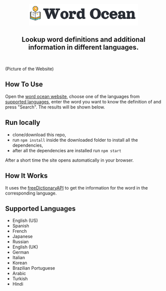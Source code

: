 <!-- # Word Ocean -->

<div align="center">
  <br>
  <img src="src/images/readme_banner.png" alt="Word Ocean" width="70%">
  <!-- <br> -->
  <!-- Word Ocean -->
  <!-- <br> -->
</div>

<h2 align="center">Lookup word definitions and additional information in different languages.</h2>
<br>

(Picture of the Website)

## How To Use

Open the [word ocean website](https://timii.github.io/WordOcean/), choose one of the languages from [supported languages](#supported-languages), enter the word you want to know the definition of and press "Search". The results will be shown below.

## Run locally

- clone/download this repo,
- run `npm install` inside the downloaded folder to install all the dependencies,
- after all the dependencies are installed run `npm start`

After a short time the site opens automatically in your browser.

## How It Works

It uses the [freeDictionaryAPI](https://dictionaryapi.dev/) to get the information for the word in the corresponding language.

## Supported Languages

- English (US)
- Spanish
- French
- Japanese
- Russian
- English (UK)
- German
- Italian
- Korean
- Brazilian Portuguese
- Arabic
- Turkish
- Hindi
